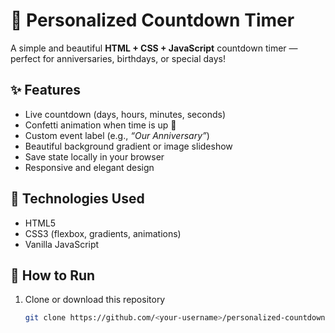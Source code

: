 # 💖 Personalized Countdown Timer

A simple and beautiful **HTML + CSS + JavaScript** countdown timer — perfect for anniversaries, birthdays, or special days!

## ✨ Features
- Live countdown (days, hours, minutes, seconds)
- Confetti animation when time is up 🎉
- Custom event label (e.g., *“Our Anniversary”*)
- Beautiful background gradient or image slideshow
- Save state locally in your browser
- Responsive and elegant design

## 🧠 Technologies Used
- HTML5
- CSS3 (flexbox, gradients, animations)
- Vanilla JavaScript

## 🚀 How to Run
1. Clone or download this repository  
   ```bash
   git clone https://github.com/<your-username>/personalized-countdown.git
